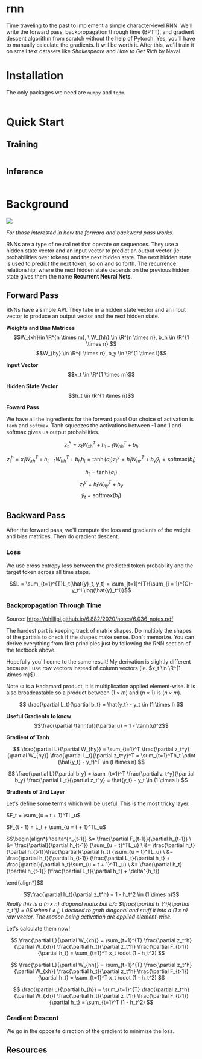 # rnn

Time traveling to the past to implement a simple character-level RNN. We'll write the forward pass, backpropagation through time (BPTT), and gradient descent algorithm from scratch without the help of Pytorch. Yes, you'll have to manually calculate the gradients. It will be worth it. After this, we'll train it on small text datasets like _Shakespeare_ and _How to Get Rich_ by Naval.

# Installation

The only packages we need are `numpy` and `tqdm`.

```bash

```

# Quick Start

## Training
```bash

```

## Inference
```bash


```


# Background

![](https://cdn.analyticsvidhya.com/wp-content/uploads/2024/02/image-80.png)

_For those interested in how the forward and backward pass works._

RNNs are a type of neural net that operate on sequences. They use a hidden state vector and an input vector to predict an output vector (ie. probabilities over tokens) and the next hidden state. The next hidden state is used to predict the next token, so on and so forth. The recurrence relationship, where the next hidden state depends on the previous hidden state gives them the name **Recurrent Neural Nets**.

## Forward Pass

RNNs have a simple API. They take in a hidden state vector and an input vector to produce an output vector and the next hidden state.

**Weights and Bias Matrices**
$$W_{xh}\in \R^{n \times m}, \ W_{hh} \in \R^{n \times n}, b_h \in \R^{1 \times n} $$
$$W_{hy} \in \R^{l \times n}, b_y \in \R^{1 \times l}$$

**Input Vector**
$$x_t \in \R^{1 \times m}$$

**Hidden State Vector**
$$h_t \in \R^{1 \times n}$$

**Foward Pass**

We have all the ingredients for the forward pass! Our choice of activation is `tanh` and `softmax`. Tanh squeezes the activations between -1 and 1 and softmax gives us output probabilities.

$$z_t^h = x_tW_{xh}^{T} + h_{t-1}W_{hh}^{T} + b_h$$

<!-- ```math
\left( \sum_{k=1}^n a_k b_k \right)^2 \leq \left( \sum_{k=1}^n a_k^2 \right) \left( \sum_{k=1}^n b_k^2 \right)
``` -->

```math
z_t^h = x_tW_{xh}^{T} + h_{t-1}W_{hh}^{T} + b_h
h_t = \tanh(a_t)
z_t^y = h_tW_{hy}^{T} + b_y
\hat{y}_t = \text{softmax}(b_t)
```

$$h_t = \tanh(a_t) $$
$$z_t^y = h_tW_{hy}^{T} + b_y $$
$$\hat{y}_t = \text{softmax}(b_t)$$

## Backward Pass

After the forward pass, we'll compute the loss and gradients of the weight and bias matrices. Then do gradient descent.

### Loss

We use cross entropy loss between the predicted token probability and the target token across all time steps.

$$L = \sum_{t=1}^{T}L_t(\hat{y}_t, y_t) = \sum_{t=1}^{T}{\sum_{i = 1}^{C}-y_t^i
\log(\hat{y}_t^i)}$$

### Backpropagation Through Time

Source: https://phillipi.github.io/6.882/2020/notes/6.036_notes.pdf

The hardest part is keeping track of matrix shapes. Do multiply the shapes of the partials to check if the shapes make sense. Don't memorize. You can derive everything from first principles just by following the RNN section of the textbook above.

Hopefully you'll come to the same result! My derivation is slightly different because I use row vectors instead of column vectors (ie. $x_t \in \R^{1 \times m}$).

Note $\odot$ is a Hadamard product, it is multiplication applied element-wise. It is also broadcastable so a product between $(1 \times m)$ and $(n \times 1)$ is $(n \times m)$. 

$$
\frac{\partial L_t}{\partial b_t} = \hat{y_t} - y_t \in (1 \times l)
$$

**Useful Gradients to know**
$$\frac{\partial \tanh(u)}{\partial u} = 1 - \tanh(u)^2$$

**Gradient of Tanh**

$$
\frac{\partial L}{\partial W_{hy}} = \sum_{t=1}^T \frac{\partial z_t^y}{\partial W_{hy}} \frac{\partial L_t}{\partial z_t^y}^T = \sum_{t=1}^Th_t \odot (\hat{y_t} - y_t)^T \in (l \times n)
$$


$$
\frac{\partial L}{\partial b_y} = \sum_{t=1}^T \frac{\partial z_t^y}{\partial b_y} \frac{\partial L_t}{\partial z_t^y} = \hat{y_t} - y_t \in (1 \times l)
$$

**Gradients of 2nd Layer**

Let's define some terms which will be useful. This is the most tricky layer.


$F_t = \sum_{u = t + 1}^TL_u$

$F_{t - 1} = L_t + \sum_{u = t + 1}^TL_u$


$$\begin{align*}
\delta^{h_{t-1}} &= \frac{\partial F_{t-1}}{\partial h_{t-1}} \\ &= \frac{\partial}{\partial h_{t-1}} {\sum_{u = t}^TL_u} \\ &= \frac{\partial h_t}{\partial h_{t-1}}\frac{\partial}{\partial h_t} {\sum_{u = t}^TL_u} \\ &= \frac{\partial h_t}{\partial h_{t-1}} (\frac{\partial L_t}{\partial h_t} + \frac{\partial}{\partial h_t}\sum_{u = t + 1}^TL_u) \\ &= \frac{\partial h_t}{\partial h_{t-1}} (\frac{\partial L_t}{\partial h_t} + \delta^{h_t})

\end{align*}$$


$$\frac{\partial h_t}{\partial z_t^h} = 1 - h_t^2 \in (1 \times n)$$
*Really this is a (n x n) diagonal matix but b/c $\frac{\partial h_t^i}{\partial z_t^j} = 0$ when $i \neq j$, I decided to grab diagonal and stuff it into a (1 x n) row vector. The reason being activation are applied element-wise.*





Let's calculate them now!

$$
\frac{\partial L}{\partial W_{xh}} = \sum_{t=1}^{T} \frac{\partial z_t^h}{\partial W_{xh}} \frac{\partial h_t}{\partial z_t^h} \frac{\partial F_{t-1}}{\partial h_t} = \sum_{t=1}^T x_t \odot (1 - h_t^2)
$$

$$
\frac{\partial L}{\partial W_{hh}} = \sum_{t=1}^{T} \frac{\partial z_t^h}{\partial W_{xh}} \frac{\partial h_t}{\partial z_t^h} \frac{\partial F_{t-1}}{\partial h_t} = \sum_{t=1}^T x_t \odot (1 - h_t^2)
$$

$$
\frac{\partial L}{\partial b_{h}} = \sum_{t=1}^{T} \frac{\partial z_t^h}{\partial W_{xh}} \frac{\partial h_t}{\partial z_t^h} \frac{\partial F_{t-1}}{\partial h_t} = \sum_{t=1}^T (1 - h_t^2)
$$


### Gradient Descent

We go in the opposite direction of the gradient to minimize the loss.

## Resources
